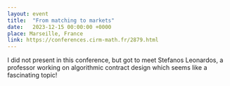 ```yaml
---
layout: event
title:  "From matching to markets"
date:   2023-12-15 00:00:00 +0000 
place: Marseille, France
link: https://conferences.cirm-math.fr/2879.html
---
```


I did not present in this conference, but got to meet Stefanos Leonardos, a professor working on algorithmic contract design which seems like a fascinating topic!
